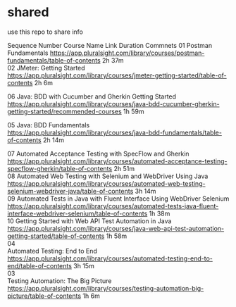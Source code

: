 # shared
use this repo to share info


Sequence Number	Course Name 	Link 	Duration	Commnets
01	Postman Fundamentals	https://app.pluralsight.com/library/courses/postman-fundamentals/table-of-contents	2h 37m	
02	JMeter: Getting Started
	https://app.pluralsight.com/library/courses/jmeter-getting-started/table-of-contents	2h 6m
	
06	Java: BDD with Cucumber and Gherkin Getting Started
	https://app.pluralsight.com/library/courses/java-bdd-cucumber-gherkin-getting-started/recommended-courses	1h 59m
	
05	Java: BDD Fundamentals
	https://app.pluralsight.com/library/courses/java-bdd-fundamentals/table-of-contents	2h 14m
	
07	Automated Acceptance Testing with SpecFlow and Gherkin
	https://app.pluralsight.com/library/courses/automated-acceptance-testing-specflow-gherkin/table-of-contents
	2h 51m	
08	Automated Web Testing with Selenium and WebDriver Using Java
	https://app.pluralsight.com/library/courses/automated-web-testing-selenium-webdriver-java/table-of-contents	3h 14m	
09	Automated Tests in Java with Fluent Interface Using WebDriver Selenium
	https://app.pluralsight.com/library/courses/automated-tests-java-fluent-interface-webdriver-selenium/table-of-contents	1h 38m	
10	Getting Started with Web API Test Automation in Java
	https://app.pluralsight.com/library/courses/java-web-api-test-automation-getting-started/table-of-contents	1h 58m	
04	
Automated Testing: End to End	https://app.pluralsight.com/library/courses/automated-testing-end-to-end/table-of-contents	3h 15m	
03	
Testing Automation: The Big Picture
	https://app.pluralsight.com/library/courses/testing-automation-big-picture/table-of-contents	1h 6m

	

